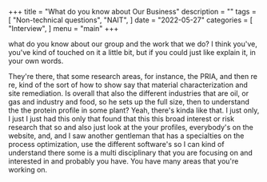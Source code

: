 +++
title = "What do you know about Our Business"
description = ""
tags = [
    "Non-technical questions",
    "NAIT",
]
date = "2022-05-27"
categories = [
    "Interview",
]
menu = "main"
+++

what do you know about our group and the work that we do? I think you've, you've kind of touched on it a little bit, but if you could just like explain it, in your own words.  

They're there, that some research areas, for instance, the PRIA, and then re re, kind of the sort of how to show say that material characterization and site remediation. Is overall that also the different industries that are oil, or gas and industry and food, so he sets up the full size, then to understand the the protein profile in some plant? Yeah, there's kinda like that. I just only, I just I just had this only that found that this this broad interest or risk research that so and also just look at the your profiles, everybody's on the website, and, and I saw another gentleman that has a specialties on the process optimization, use the different software's so I can kind of understand there some is a multi disciplinary that you are focusing on and interested in and probably you have. You have many areas that you're working on.